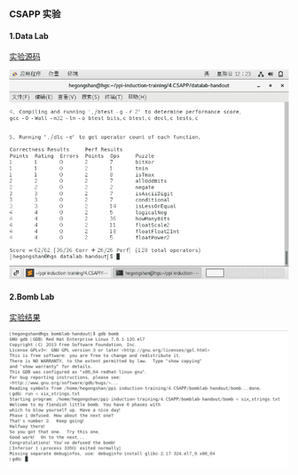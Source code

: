 ### CSAPP 实验

#### 1.Data Lab

[实验源码](./datalab-handout/bits.c)

![数据实验](../img/4-1.datalab.png)

#### 2.Bomb Lab

[实验结果](./bomblab-handout/six_strings.txt)

![bomb实验](../img/4-2.bomblab.png)


